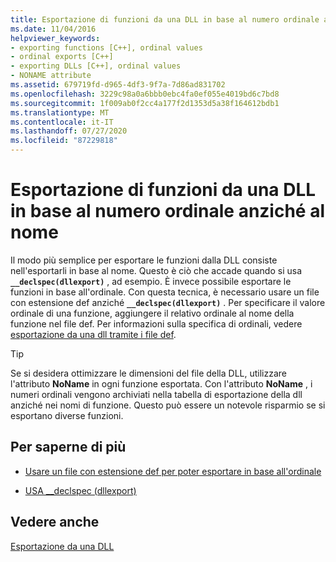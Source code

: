 ```yaml
---
title: Esportazione di funzioni da una DLL in base al numero ordinale anziché al nome
ms.date: 11/04/2016
helpviewer_keywords:
- exporting functions [C++], ordinal values
- ordinal exports [C++]
- exporting DLLs [C++], ordinal values
- NONAME attribute
ms.assetid: 679719fd-d965-4df3-9f7a-7d86ad831702
ms.openlocfilehash: 3229c98a0a6bbb0ebc4fa0ef055e4019bd6c7bd8
ms.sourcegitcommit: 1f009ab0f2cc4a177f2d1353d5a38f164612bdb1
ms.translationtype: MT
ms.contentlocale: it-IT
ms.lasthandoff: 07/27/2020
ms.locfileid: "87229818"
---
```

# <a name="exporting-functions-from-a-dll-by-ordinal-rather-than-by-name"></a>Esportazione di funzioni da una DLL in base al numero ordinale anziché al nome

Il modo più semplice per esportare le funzioni dalla DLL consiste nell'esportarli in base al nome. Questo è ciò che accade quando si usa **`__declspec(dllexport)`** , ad esempio. È invece possibile esportare le funzioni in base all'ordinale. Con questa tecnica, è necessario usare un file con estensione def anziché **`__declspec(dllexport)`** . Per specificare il valore ordinale di una funzione, aggiungere il relativo ordinale al nome della funzione nel file def. Per informazioni sulla specifica di ordinali, vedere [esportazione da una dll tramite i file def](exporting-from-a-dll-using-def-files.md).

> [!TIP]
> Se si desidera ottimizzare le dimensioni del file della DLL, utilizzare l'attributo **NoName** in ogni funzione esportata. Con l'attributo **NoName** , i numeri ordinali vengono archiviati nella tabella di esportazione della dll anziché nei nomi di funzione. Questo può essere un notevole risparmio se si esportano diverse funzioni.

## <a name="what-do-you-want-to-do"></a>Per saperne di più

- [Usare un file con estensione def per poter esportare in base all'ordinale](exporting-from-a-dll-using-def-files.md)

- [USA __declspec (dllexport)](exporting-from-a-dll-using-declspec-dllexport.md)

## <a name="see-also"></a>Vedere anche

[Esportazione da una DLL](exporting-from-a-dll.md)

